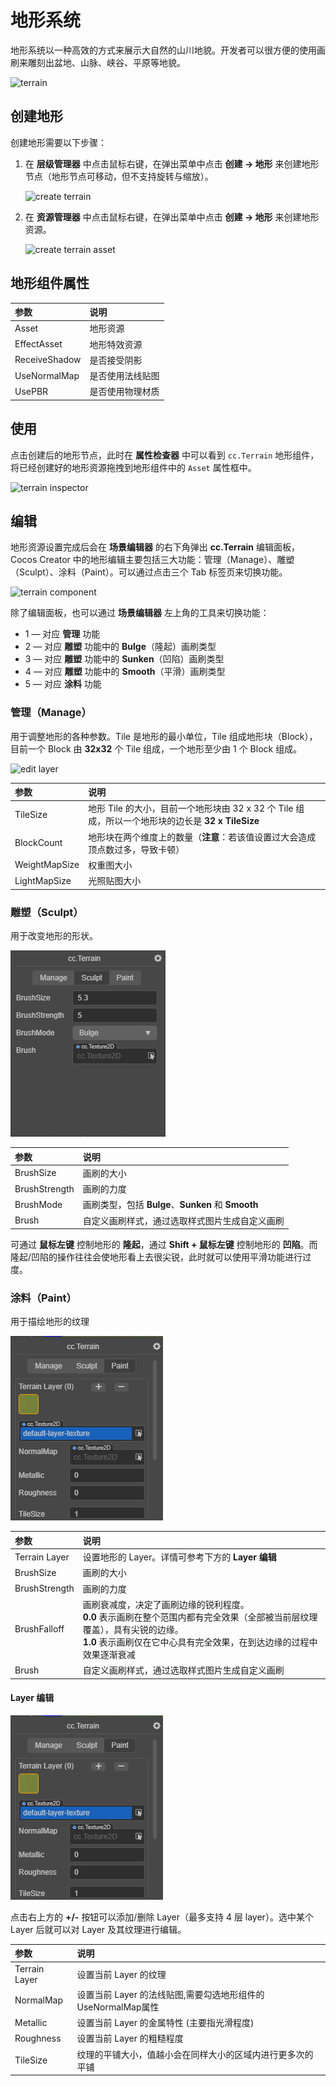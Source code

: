 # 地形系统

地形系统以一种高效的方式来展示大自然的山川地貌。开发者可以很方便的使用画刷来雕刻出盆地、山脉、峡谷、平原等地貌。

![terrain](./images/terrain.png)

## 创建地形

创建地形需要以下步骤：

1. 在 **层级管理器** 中点击鼠标右键，在弹出菜单中点击 **创建 -> 地形** 来创建地形节点（地形节点可移动，但不支持旋转与缩放）。

    ![create terrain](./images/create-terrain.png)

2. 在 **资源管理器** 中点击鼠标右键，在弹出菜单中点击 **创建 -> 地形** 来创建地形资源。

    ![create terrain asset](./images/createTerrainAsset.png)

## 地形组件属性

| 参数 | 说明 |
|:-----|:----|
| Asset | 地形资源 |
| EffectAsset | 地形特效资源 |
| ReceiveShadow | 是否接受阴影 |
| UseNormalMap | 是否使用法线贴图 |
| UsePBR | 是否使用物理材质 |

## 使用

点击创建后的地形节点，此时在 **属性检查器** 中可以看到 `cc.Terrain` 地形组件，将已经创建好的地形资源拖拽到地形组件中的 `Asset` 属性框中。

![terrain inspector](./images/terrain-inspector.png)

## 编辑

地形资源设置完成后会在 **场景编辑器** 的右下角弹出 **cc.Terrain** 编辑面板，Cocos Creator 中的地形编辑主要包括三大功能：管理（Manage）、雕塑（Sculpt）、涂料（Paint）。可以通过点击三个 Tab 标签页来切换功能。

![terrain component](./images/terrain-panel.png)

除了编辑面板，也可以通过 **场景编辑器** 左上角的工具来切换功能：
- 1 — 对应 **管理** 功能
- 2 — 对应 **雕塑** 功能中的 **Bulge**（隆起）画刷类型
- 3 — 对应 **雕塑** 功能中的 **Sunken**（凹陷）画刷类型
- 4 — 对应 **雕塑** 功能中的 **Smooth**（平滑）画刷类型
- 5 — 对应 **涂料** 功能

### 管理（Manage）

用于调整地形的各种参数。Tile 是地形的最小单位，Tile 组成地形块（Block），目前一个 Block 由 **32x32** 个 Tile 组成，一个地形至少由 1 个 Block 组成。

![edit layer](./images/terrain-manage.png)

| 参数 | 说明 |
| :--- | :-- |
| TileSize | 地形 Tile 的大小，目前一个地形块由 32 x 32 个 Tile 组成，所以一个地形块的边长是 **32 x TileSize** | 
| BlockCount | 地形块在两个维度上的数量（**注意**：若该值设置过大会造成顶点数过多，导致卡顿） | 
| WeightMapSize | 权重图大小 | 
| LightMapSize | 光照贴图大小 | 

### 雕塑（Sculpt）

用于改变地形的形状。

![edit layer](./images/terrain-sculpt.png)

| 参数 | 说明 |
| :--- | :--- |
| BrushSize     | 画刷的大小 |
| BrushStrength | 画刷的力度  |
| BrushMode | 画刷类型，包括 **Bulge**、**Sunken** 和 **Smooth** |
| Brush | 自定义画刷样式，通过选取样式图片生成自定义画刷 |

可通过 **鼠标左键** 控制地形的 **隆起**，通过 **Shift + 鼠标左键** 控制地形的 **凹陷**。而隆起/凹陷的操作往往会使地形看上去很尖锐，此时就可以使用平滑功能进行过度。

### 涂料（Paint）

用于描绘地形的纹理

![edit layer](./images/terrain-paint.png)

| 参数 | 说明 |
| :--- | :--- |
| Terrain Layer | 设置地形的 Layer。详情可参考下方的 **Layer 编辑** |
| BrushSize | 画刷的大小 |
| BrushStrength | 画刷的力度  |
| BrushFalloff | 画刷衰减度，决定了画刷边缘的锐利程度。<br>**0.0** 表示画刷在整个范围内都有完全效果（全部被当前层纹理覆盖），具有尖锐的边缘。<br>**1.0** 表示画刷仅在它中心具有完全效果，在到达边缘的过程中效果逐渐衰减 |
| Brush | 自定义画刷样式，通过选取样式图片生成自定义画刷 |

#### Layer 编辑

![edit layer](./images/terrain-paint.png)

点击右上方的 **+/-** 按钮可以添加/删除 Layer（最多支持 4 层 layer）。选中某个 Layer 后就可以对 Layer 及其纹理进行编辑。

| 参数 | 说明 |
| :--- | :--- |
| Terrain Layer | 设置当前 Layer 的纹理 |
| NormalMap | 设置当前 Layer 的法线贴图,需要勾选地形组件的UseNormalMap属性 |
| Metallic | 设置当前 Layer 的金属特性 (主要指光滑程度) |
| Roughness | 设置当前 Layer 的粗糙程度 |
| TileSize       | 纹理的平铺大小，值越小会在同样大小的区域内进行更多次的平铺 |
